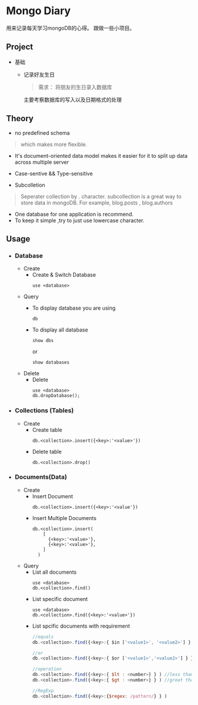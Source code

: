 # Mongo Diary

用来记录每天学习mongoDB的心得。
跟做一些小项目。

## Project
* 基础
  * 记录好友生日

    > 需求： 将朋友的生日录入数据库

    主要考察数据库的写入以及日期格式的处理


## Theory
  * no predefined schema
  > which makes more flexible.

  * It's document-oriented data model makes it easier for it to split up data across multiple server
  * Case-sentive && Type-sensitive

  * Subcolletion
  > Seperater collection by . character.
    subcollection is a great way to store data in mongoDB. For example, blog.posts , blog.authors

  * One database for one application is recommend.
  * To keep it simple ,try to just use lowercase character.



## Usage
  * ### Database
    * Create
      * Create & Switch Database
        ```
        use <database>
        ```
    * Query
      * To display database you are using
        ```
        db
        ```
      * To display all database
        ```
        show dbs
        ```
        or

        ```
        show databases
        ```
    * Delete
      * Delete
        ```
        use <database>
        db.dropDatabase();
        ```
  * ### Collections (Tables)
    * Create
      * Create table
        ```
        db.<collection>.insert({<key>:'<value>'})
        ```
      * Delete table
        ```
        db.<collection>.drop()
        ```
  * ### Documents(Data)
    * Create
      * Insert Document
        ```
        db.<collection>.insert({<key>:'<value'})
        ```
      * Insert Multiple Documents
        ```
        db.<collection>.insert(
            [
              {<key>:'<value>'},
              {<key>:'<value>'},
            ]
          )
        ```
    * Query
      * List all documents
        ```
        use <database>
        db.<collection>.find()
        ```
      * List specific document
        ```
        use <database>
        db.<collection>.find({<key>:'<value>'})
        ```
      * List spcific documents with requirement
        ```javascript
        //equals
        db.<collection>.find({<key>:{ $in ['<value1>', '<value2>'] } } )

        //or
        db.<collection>.find({<key>:{ $or ['<value1>','<value2>'] } } )

        //operation
        db.<collection>.find({<key>:{ $lt : <number>} } ) //less than
        db.<collection>.find({<key>:{ $gt : <number>} } ) //great than

        //RegExp
        db.<collection>.find({<key>:{$regex: /pattern/} } )
        ```
